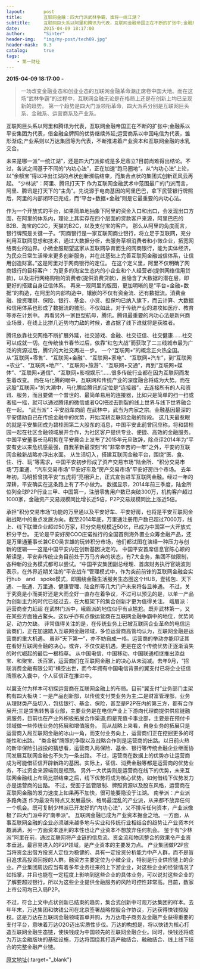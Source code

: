 ```yaml
---
layout:       post
title:        互联网金融：四大门派武林争霸，谁将一统江湖？
subtitle:     互联网巨头系以阿里和腾讯为代表，互联网金融帝国正在不断的扩张中;金融系以平安集团为代表，借金融全牌照的优势继续外延。
date:         2015-04-09 18:17:00
author:       "Sinter"
header-img:   "img/my-post/tech09.jpg"
header-mask:  0.3
catalog:      true
tags:
    - 第一财经
---
```


**2015-04-09 18:17:00**  **-**

> 一场改变金融业态和创业业态的互联网金融革命潮正席卷中国大地。而在这场“武林争霸”的过程中，互联网金融无论是在格局上还是在创新上均已呈现新的趋势。
第一个趋势是四大门派领衔革命，四大派系分别是互联网巨头系、金融系、运营商系及产业系。

互联网巨头系以阿里和腾讯为代表，互联网金融帝国正在不断的扩张中;金融系以平安集团为代表，借金融全牌照的优势继续外延;运营商系以中国电信为代表，雏形渐成;产业系则以万达集团等为代表，不断推进着产业资本和互联网金融的水乳交合。

未来是哪一派“一统江湖”，还是四大门派抑或是多足鼎立?目前尚难得出结论。不过，各派之间基于不同的“内功心法”，正在加速“跑马圈地”。从“内功心法”上论，以“余额宝”得以冲出江湖的点状创新濒临结束，而集合点状的集团式创新正风云再起。
“少林派”：阿里、腾讯打天下
作为互联网金融武术中范围最广的门派而言，阿里、腾讯是打天下的“主角”。先说源于电商基因的阿里巴巴，拿下民营银行牌照后，阿里的内部闭环已完成，而“平台+数据+金融”则是它最重要的内功心法。

作为一个开放式的平台，如果简单地抽象下阿里的资金入口和出口，会发现出口方面，在阿里的体系内，理论上其实存在四个层面的贷款客户来源，阿里巴巴的B2B、淘宝的C2C，天猫的B2C，以及支付宝的客户。
那么从阿里的角度而言，银行牌照是关键一子。“网商银行是一家互联网商业银行，将立足于互联网，充分利用互联网思想和技术，通过大数据分析，去服务草根消费者和小微企业，拓宽网络商业的边界。小微金服期望这家从互联网孕育而生的网商银行，能为实体经济，为民众日常生活带来更多创新服务，并在此基础上完善互联网金融诚信体系，让信用创造财富。”这是阿里对于网商银行的定位。
在这个定义里，阿里不仅明确了网商银行的目标客户：为更多的淘宝生态内的小企业和个人经营者(提供网络信用贷款)，以及进行网络购物的消费者(提供消费贷款)，且隐含了大数据的潜在层，即更好的搭建自身征信体系。
再来一观阿里的版图，更加明晰的是“平台+金融+数据”的构造，在阿里的内部构造中，镶嵌的不仅有资金流、还有数据流。消费金融、投资理财、保险、银行、基金、小贷、担保均已纳入旗下，而云计算、大数据和信用体系也形成了数据流的雏形。不仅如此，对于传统产业的进攻如医疗、教育等亦在计划中。
再看另外一家巨型航母，腾讯。腾讯最重要的内功心法是新兴商业场景，在线上比拼几近势均力敌的时候，谁占据了线下谁就将是获胜者。

腾讯依靠社交网络不断扩展外延，社交游戏、金融、社交征信、社交健康……社交可以成就一切。在传统佳节春节过后，依靠“红包大战”而获取了二三线城市最为广泛的资源过后，腾讯的大社交再进一步。
一个“互联网+”的概念正火热全国。从“互联网+零售”、“互联网+金融”、“互联网+家电”、“互联网+汽车”，到“互联网+农业”、“互联网+地产”、“互联网+旅游”、“互联网+交通”，再到“互联网+媒体”、“互联网+通信”、“互联网+影视娱乐”……很多传统行业都在因为互联网而发生着改变。
而在马化腾的眼中，互联网和传统产业的深度融合将成为大势。而在这股“互联网+”的大潮中，马化腾给腾讯的定位是“连接器”，去连接所有的人和资讯、服务，而且要做一个普世的、最简单易用的连接器，比如只是简单的扫一扫或者摇一摇，就可以通过腾讯的微信或者QQ把过去割裂的线上世界与线下世界融合在一起。
“武当派”：平安战车向前
在武林中，武当为内家之宗。金融基因最深的平安借助自己在传统金融中的优势，开始深耕互联网金融的阶段。
这几天最惹眼的就是平安集团成为碧桂园第二大股东的消息，中国平安此前曾回应称，将和碧桂园一起在社区金融领域展开合作，为社区客户提供专业、便捷、高效的金融服务。
中国平安董事长马明哲在平安晨会上发布了2015年元旦致辞，除点评2014年为“平安有史以来危机感最强，自我革新最深刻”和“非常辛苦的一年”之外，平安的互联网金融新战略亦浮出水面。
从生活切入，搭建互联网金融平台，围绕“医、食、住、行、玩”等需求，中国平安初步形成了资产交易市场”陆金所、“积分交易市场”万里通、“汽车交易市场”平安好车及“房产交易市场”平安好房四个市场。
去年年初，马明哲曾携平安“五虎将”亮相沪上，正式宣告进军互联网金融。经过一年的深耕，平安确实在这条路上有了不小做为。
数据显示，2014年前三季度，陆金所位列全球P2P行业三甲、中国第一，注册零售用户数已突破300万，机构客户超过1000家，金融资产交易规模同比增长近5倍，P2P交易规模同比上涨近5倍。

承担“积分交易市场”功能的万里通以及平安好车、平安好房，也将是平安互联网金融战略中的重点发展方向。截至2014年底，万里通注册用户数已超过7000万，线上、线下联盟企业超过50万家，积分交易规模近50亿，已成为中国第一大开放式积分平台。
无论是平安好房COO庄诺推行的全国首例海外置业众筹金融产品，还是万里通董事长兼CEO吴世雄的玩转积分市场，他们都试图在演绎一种压力与创新的逻辑——这是中国平安内在创新基因决定的。
中国平安首席信息官陈心颖的解读是，平安非传统业务目前处于万马齐奔的状态，有7大业务，集团不做限制，各种新的业务模式都可以尝试。“中国平安集团副总经理、首席财务执行官姚波则表示，在外界近期关注的“平安战车”管理模式中，作为突前前锋的互联网金融会实行hub　and　spoke模式，即围绕金融生活服务生态圈这个HUB，壹钱包、天下通、一账通、万里通、健康管理、陆金所等几大门户未来将各显神通。
不过，关于究竟是小而美好还是大而全好一直存在着争议，不过可以预见的是，以单一产品为创新主力的时代已经过去，在大框架下的集合创新才更为值得关注。
峨眉派：运营商奋力赶超
在武林门派中，峨眉派的地位似乎有点尴尬。既非武林第一，又在某些方面独占鳌头。这似乎亦有点像运营商在互联网金融争霸中的地位，优势尚足、动力欠缺。
非常值得关注的是，在传统业务上已被互联网企业革命的电信运营商们，正在加速踏入互联网金融领域，多位运营商高管均认为，互联网金融是运营商的重大机遇。
虽非“天下第一”，亦不妨自成一格。运营商的举动亦能印证其在看好互联网金融的决心，或许，不仅仅是机遇，更是在这个传统优势正逐渐消失的时代崛起的最后一根稻草。
从中国电信、中国移动、中国联通相继推出添益宝、和聚宝、沃百富，运营商们在互联网金融上的决心从未消减。去年9月，“招联消费金融有限公司”横空出世，而今年拥有中国电信背景的翼支付已将企业征信牌照收入囊中，个人征信正在推进中。

以翼支付为样本可初探运营商在互联网金融上的布局。目前“翼支付”业务部门主架构有四大板块：一是产品创新部，以传统支付类业务为主;二是财富管理部，业务从理财类产品切入，包括银行、基金、保险，甚至是P2P在内的第三方，都有合作展开;三是贷售转售事业部，主要业务是在电信产业上下游向代理商提供供应链融资服务，目前也在产业外积极拓展合作渠道;四是充值卡事业部，主要是在预付卡领域做一些传统业务的拓展和增值服务。
而从战略上来看，自身业务的拓展只是运营商入局互联网金融的冰山一角，而支付业务向上，运营商们正在挖掘更多的可能性和出路。
“类金融”牌照的争取以及战略合作则是运营商的出路。以日前火热的新华保险引战投的猜想看，运营商入局保险、基金、银行等传统金融企业继而协同发展互联网金融也不失为一条出路。
不过，运营商在数据上的优势亦让运营商成为可能借征信开辟新路的基因。实际上，征信、消费金融等都是运营商的优势业务，不过资金来源端则是瓶颈。
另外一大优势则是运营商在线下的优势，未来互联网金融线上布局比拼结束之后，线下优势将成为核心优势。如何借线下优势发力亦是运营商的出路。
不过，受囿于监管限制、牌照资源以及股东风格，运营商在互联网金融的发力速度上如果再不加快，很可能要隐没于江湖。
南拳派：产业派多路角逐
作为最没有特点又发展最快、格局最混乱的产业派，从来都不放弃任何一个机会。既可复制少林派已开发好的“内功心法”，又不排斥任何资本，产业派像极了四大门派中的“南拳派”。
互联网金融已成为产业资本掘金之地。一方面，从事互联网金融的企业必须越来越多地与实业和传统行业相结合的趋势让产业资本兴趣满满，另一方面资本逐利的本性也让产业资本不想放弃任何机会。
鉴于有“少林派”阿里在前，通过互联网将产业链的信息流、资金流和物流整合的效果令产业资本垂涎。最容易进入的P2P领域，是产业资本的主要发力点。
产业集团做P2P应当将资金出借方投资人定位为稳健的、具有一定投资分析能力中产人群，而不是盲目追求高投资回报的人群。融资方主要定位为小微企业，特别是行业供应链上的企业。产业集团周边应当有着多年业务往来的上下游企业，对这些企业的经营情况了如指掌，并且也能在一定程度上影响到这些企业的具体业务，可以说对这些企业的了解要超过银行，所以为这些企业提供金融服务的风险可控性非常高。目前，数家上市公司均已入局P2P。

不过，符合上文中点状创新已结束的趋势，集合式创新中可观万达集团的样本。去年年末，万达集团和快钱公司在北京签署战略控股合作协议，万达获得快钱控股权。这是万达在互联网金融领域首单并购，为万达电子商务及金融产业获得重要的支付平台，意味着万达O2O迈出实质性步伐。万达的构想是，将以快钱为核心打造互联网金融生态链，使快钱成为中国领先的互联网金融企业。同时，快钱还将成为万达金融版块的基础设施，万达将围绕其打造产融结合、融融结合、线上线下结合的完整金融产业链。


[原文地址](http://www.yicai.com/news/4603156.html){:target="_blank"}


